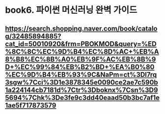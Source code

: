 # book6. 파이썬 머신러닝 완벽 가이드

## https://search.shopping.naver.com/book/catalog/32485894885?cat_id=50010920&frm=PBOKMOD&query=%ED%8C%8C%EC%9D%B4%EC%8D%AC+%EB%A8%B8%EC%8B%A0%EB%9F%AC%EB%8B%9D+%EC%99%84%EB%B2%BD+%EA%B0%80%EC%9D%B4%EB%93%9C&NaPm=ct%3Dl7rq3sgw%7Cci%3D1e3878345e0090ce2ae7c590b1a224144cb7181d%7Ctr%3Dboknx%7Csn%3D95694%7Chk%3De3fe9c3dd40eaad50b3bc7af1e1ae5f717873579